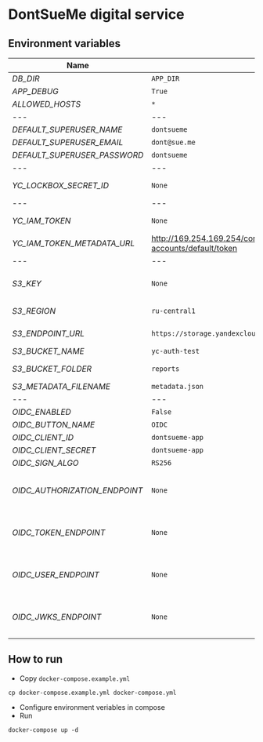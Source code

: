 # DontSueMe digital service


## Environment variables
Name | Default | Description
--- | --- | ---
*DB_DIR* | `APP_DIR` | Folder to hold `db.sqlite3` file
*APP_DEBUG* | `True` | True\False - Django Debug mode
*ALLOWED_HOSTS* | `*` | Django allowed hosts, splitted by `,`
--- | --- | ---
*DEFAULT_SUPERUSER_NAME* | `dontsueme` | Default superuser
*DEFAULT_SUPERUSER_EMAIL* | `dont@sue.me` | Default superuser email
*DEFAULT_SUPERUSER_PASSWORD* | `dontsueme` | Default superuser password
--- | --- | ---
*YC_LOCKBOX_SECRET_ID* | `None` | Yandex Lockbox secret id to get S3 static key
--- | --- | ---
*YC_IAM_TOKEN* | `None` | IAM token, by default is claimed from metadata
*YC_IAM_TOKEN_METADATA_URL* | http://169.254.169.254/computeMetadata/v1/instance/service-accounts/default/token | Metadata service url to claim IAM token
--- | --- | ---
*S3_KEY* | `None` | format `ACCESS_KEY:SECRET_KEY`. By default should be claimed from Lockbox
*S3_REGION* | `ru-central1` | S3-region. Not to be changed for Yandex Object Storage
*S3_ENDPOINT_URL* | `https://storage.yandexcloud.net` | S3-endpoint. Not to be changed for Yandex Object Storage
*S3_BUCKET_NAME* | `yc-auth-test` | S3 bucket name
*S3_BUCKET_FOLDER* | `reports` | S3-"folder" name. Prefix for object key
*S3_METADATA_FILENAME* | `metadata.json` | S3-file name to save app metadata
--- | --- | ---
*OIDC_ENABLED* | `False` | OIDC login enabled
*OIDC_BUTTON_NAME* | `OIDC` | OIDC button display name
*OIDC_CLIENT_ID* | `dontsueme-app` | OIDC client id
*OIDC_CLIENT_SECRET* | `dontsueme-app` | OIDC client secret
*OIDC_SIGN_ALGO* | `RS256` | OIDC realm sign algorithm
*OIDC_AUTHORIZATION_ENDPOINT* | `None` | GET from <https://{keycloakhost}:{keycloakport}/realms/{realm}/.well-known/openid-configuration> by field `authorization_endpoint`
*OIDC_TOKEN_ENDPOINT* | `None` | GET from <https://{keycloakhost}:{keycloakport}/realms/{realm}/.well-known/openid-configuration> by field `token_endpoint`
*OIDC_USER_ENDPOINT* | `None` | GET from <https://{keycloakhost}:{keycloakport}/realms/{realm}/.well-known/openid-configuration> by field `userinfo_endpoint`
*OIDC_JWKS_ENDPOINT* | `None` | GET from <https://{keycloakhost}:{keycloakport}/realms/{realm}/.well-known/openid-configuration> by field `jwks_uri`

## How to run

- Copy `docker-compose.example.yml`
```
cp docker-compose.example.yml docker-compose.yml
```
- Configure environment veriables in compose
- Run
```
docker-compose up -d
```

